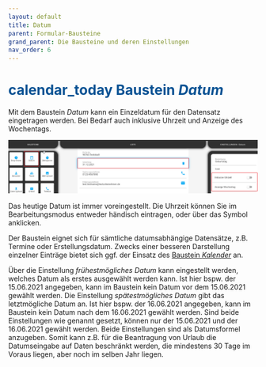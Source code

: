 ```yaml
---
layout: default
title: Datum
parent: Formular-Bausteine
grand_parent: Die Bausteine und deren Einstellungen
nav_order: 6
---
```


# <span style="color:#0b5394"><span class="material-icons">calendar_today</span> **Baustein *Datum***</span>

Mit dem Baustein *Datum* kann ein Einzeldatum für den Datensatz eingetragen werden. Bei Bedarf auch inklusive Uhrzeit und Anzeige des Wochentags.

![date](\assets\record-spec-settings\1date.png "date")

Das heutige Datum ist immer voreingestellt. 
Die Uhrzeit können Sie im Bearbeitungsmodus entweder händisch eintragen, oder über das Symbol anklicken.

Der Baustein eignet sich für sämtliche datumsabhängige Datensätze, z.B. Termine oder Erstellungsdatum.
Zwecks einer besseren Darstellung einzelner Einträge bietet sich ggf. der Einsatz des [Baustein *Kalender*](/docs/record-spec-settings/grand-child-expanded/calender.html) an.

Über die Einstellung *frühestmögliches Datum* kann eingestellt werden, welches Datum als erstes ausgewählt werden kann.
Ist hier bspw. der 15.06.2021 angegeben, kann im Baustein kein Datum vor dem 15.06.2021 gewählt werden.
Die Einstellung *spätestmögliches Datum* gibt das letztmögliche Datum an.
Ist hier bspw. der 16.06.2021 angegeben, kann im Baustein kein Datum nach dem 16.06.2021 gewählt werden.
Sind beide Einstellungen wie genannt gesetzt, können nur der 15.06.2021 und der 16.06.2021 gewählt werden.
Beide Einstellungen sind als Datumsformel anzugeben. Somit kann z.B. für die Beantragung von Urlaub die Datumseingabe auf Daten beschränkt werden, die mindestens 30 Tage im Voraus liegen, aber noch im selben Jahr liegen.
